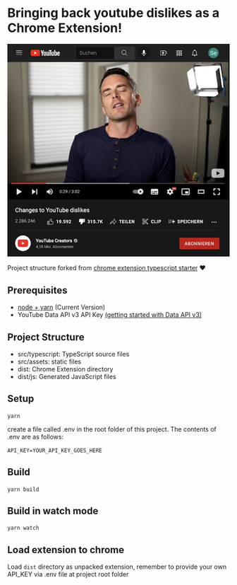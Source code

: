# Bringing back youtube dislikes as a Chrome Extension!
![me disliking and mocking youtubes video announcing changes to dislikes](lmao_yt.jpg)

Project structure forked from [chrome extension typescript starter](https://github.com/chibat/chrome-extension-typescript-starter) ♥️

## Prerequisites

* [node + yarn](https://nodejs.org/) (Current Version)
* YouTube Data API v3 API Key [(getting started with Data API v3)](https://developers.google.com/youtube/v3/getting-started)

## Project Structure

* src/typescript: TypeScript source files
* src/assets: static files
* dist: Chrome Extension directory
* dist/js: Generated JavaScript files

## Setup

```
yarn
```

create a file called .env in the root folder of this project. The contents of .env are as follows:
```
API_KEY=YOUR_API_KEY_GOES_HERE
```

## Build

```
yarn build
```

## Build in watch mode

```
yarn watch
```

## Load extension to chrome

Load `dist` directory as unpacked extension, remember to provide your own API_KEY via .env file at project root folder
